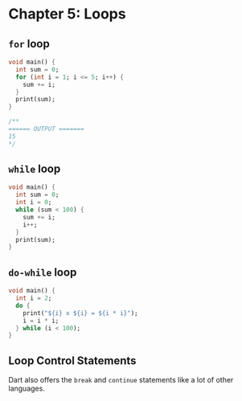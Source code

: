 # Chapter 5: Loops

## `for` loop

```dart
void main() {
  int sum = 0;
  for (int i = 1; i <= 5; i++) {
    sum += i;
  }
  print(sum);
}

/**
====== OUTPUT =======
15
*/
```

## `while` loop

```dart
void main() {
  int sum = 0;
  int i = 0;
  while (sum < 100) {
    sum += i;
    i++;
  }
  print(sum);
}
```

## `do-while` loop

```dart
void main() {
  int i = 2;
  do {
    print("${i} x ${i} = ${i * i}");
    i = i * i;
  } while (i < 100);
}
```

## Loop Control Statements

Dart also offers the `break` and `continue` statements like a lot of other languages.